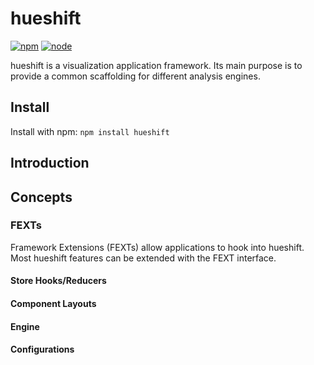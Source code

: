 # hueshift
[![npm][npm]][npm-url]
[![node][node]][node-url]

hueshift is a visualization application framework. Its main purpose is to provide a common scaffolding for different analysis engines.

## Install
Install with npm: `npm install hueshift`

## Introduction

## Concepts
### FEXTs
Framework Extensions (FEXTs) allow applications to hook into hueshift. Most hueshift features can be extended with the FEXT interface.

#### Store Hooks/Reducers
#### Component Layouts
#### Engine
#### Configurations

[npm]: //img.shields.io/npm/v/hueshift
[npm-url]: //www.npmjs.com/package/hueshift
[node]: //img.shields.io/node/v/hueshift
[node-url]: //nodejs.org
